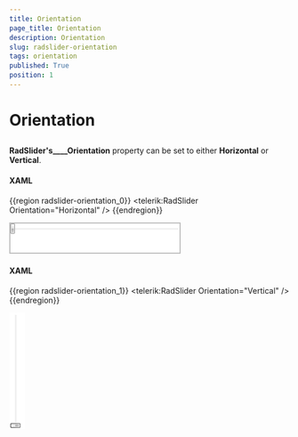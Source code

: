 ```yaml
---
title: Orientation
page_title: Orientation
description: Orientation
slug: radslider-orientation
tags: orientation
published: True
position: 1
---
```


# Orientation



## 

__RadSlider's____Orientation__ property can be set to either __Horizontal__
          or __Vertical__.

#### __XAML__

{{region radslider-orientation_0}}
	<telerik:RadSlider Orientation="Horizontal" />
	{{endregion}}

![](images/radslider_features_horizontal.png)

#### __XAML__

{{region radslider-orientation_1}}
	<telerik:RadSlider Orientation="Vertical" />
	{{endregion}}

![](images/radslider_features_vertical.png)
